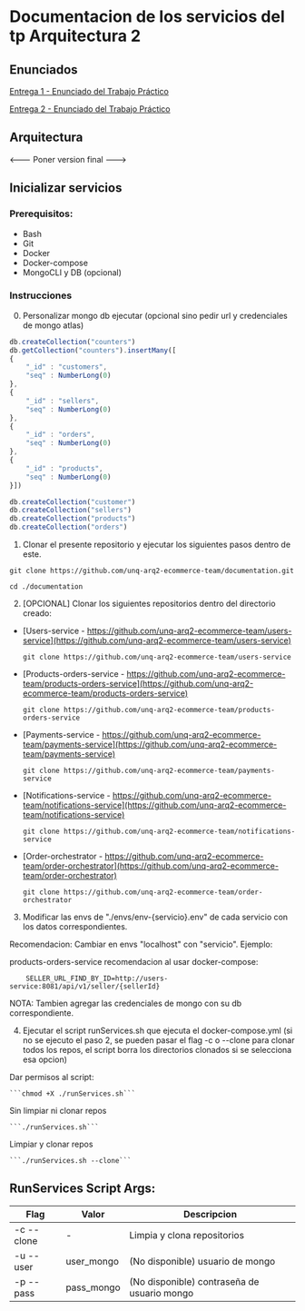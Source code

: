 # Documentacion de los servicios del tp Arquitectura 2


## Enunciados

[Entrega 1 - Enunciado del Trabajo Práctico](https://github.com/unq-arq2-ecommerce-team/documentation/blob/main/enunciados/Arq2%20-%20Trabajo%20practico%20-%20Entrega1.pdf)

[Entrega 2 - Enunciado del Trabajo Práctico](https://github.com/unq-arq2-ecommerce-team/documentation/blob/main/enunciados/Arq2%20-%20Trabajo%20practico%20-%20Entrega2.pdf)


## Arquitectura


<--- Poner version final --->


## Inicializar servicios

### Prerequisitos:

- Bash
- Git
- Docker
- Docker-compose
- MongoCLI y DB (opcional) 


### Instrucciones

0) Personalizar mongo db ejecutar (opcional sino pedir url y credenciales de mongo atlas)

```js
db.createCollection("counters")
db.getCollection("counters").insertMany([
{
    "_id" : "customers",
    "seq" : NumberLong(0)
},
{
    "_id" : "sellers",
    "seq" : NumberLong(0)
},
{
    "_id" : "orders",
    "seq" : NumberLong(0)
},
{
    "_id" : "products",
    "seq" : NumberLong(0)
}])

db.createCollection("customer")
db.createCollection("sellers")
db.createCollection("products")
db.createCollection("orders")
```

1) Clonar el presente repositorio y ejecutar los siguientes pasos dentro de este.

```git clone https://github.com/unq-arq2-ecommerce-team/documentation.git```

```cd ./documentation```

2) [OPCIONAL] Clonar los siguientes repositorios dentro del directorio creado:

- [Users-service - https://github.com/unq-arq2-ecommerce-team/users-service](https://github.com/unq-arq2-ecommerce-team/users-service)

    ```git clone https://github.com/unq-arq2-ecommerce-team/users-service```

- [Products-orders-service - https://github.com/unq-arq2-ecommerce-team/products-orders-service](https://github.com/unq-arq2-ecommerce-team/products-orders-service)

    ```git clone https://github.com/unq-arq2-ecommerce-team/products-orders-service```

- [Payments-service - https://github.com/unq-arq2-ecommerce-team/payments-service](https://github.com/unq-arq2-ecommerce-team/payments-service)

    ```git clone https://github.com/unq-arq2-ecommerce-team/payments-service```

- [Notifications-service - https://github.com/unq-arq2-ecommerce-team/notifications-service](https://github.com/unq-arq2-ecommerce-team/notifications-service)

    ```git clone https://github.com/unq-arq2-ecommerce-team/notifications-service```

- [Order-orchestrator - https://github.com/unq-arq2-ecommerce-team/order-orchestrator](https://github.com/unq-arq2-ecommerce-team/order-orchestrator)

    ```git clone https://github.com/unq-arq2-ecommerce-team/order-orchestrator```



3) Modificar las envs de "./envs/env-{servicio}.env" de cada servicio con los datos correspondientes. 

Recomendacion: Cambiar en envs "localhost" con "servicio". Ejemplo:

products-orders-service recomendacion al usar docker-compose:
```
    SELLER_URL_FIND_BY_ID=http://users-service:8081/api/v1/seller/{sellerId}
```

NOTA: Tambien agregar las credenciales de mongo con su db correspondiente.

4) Ejecutar el script runServices.sh que ejecuta el docker-compose.yml (si no se ejecuto el paso 2, se pueden pasar el flag -c o --clone para clonar todos los repos, el script borra los directorios clonados si se selecciona esa opcion)

Dar permisos al script:

    ```chmod +X ./runServices.sh```

Sin limpiar ni clonar repos

    ```./runServices.sh``` 

Limpiar y clonar repos

    ```./runServices.sh --clone```


## RunServices Script Args:

|Flag        | Valor    | Descripcion|
|------------|----------|------------|
| -c --clone |   -      | Limpia y clona repositorios|
| -u --user  |   user_mongo     | (No disponible) usuario de mongo |
| -p --pass  |   pass_mongo     | (No disponible) contraseña de usuario mongo|

